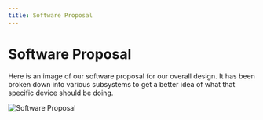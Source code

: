 ```yaml
---
title: Software Proposal
---
```


# Software Proposal

Here is an image of our software proposal for our overall design. It has been broken down into various subsystems to get a better idea of what that specific device should be doing.

![Software Proposal](SW.jpg)
